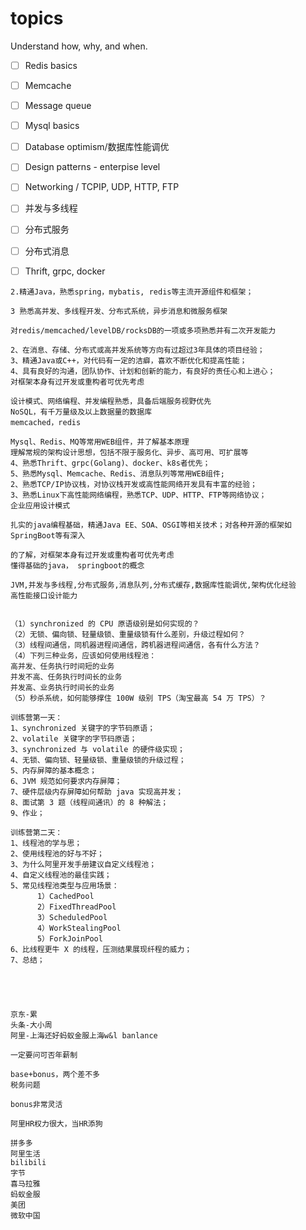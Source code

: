 # topics

Understand how, why, and when.

- [ ] Redis basics
- [ ] Memcache
- [ ] Message queue
- [ ] Mysql basics
- [ ] Database optimism/数据库性能调优
- [ ] Design patterns - enterpise level
- [ ] Networking / TCPIP, UDP, HTTP, FTP
- [ ] 并发与多线程
- [ ] 分布式服务
- [ ] 分布式消息
- [ ] Thrift, grpc, docker




```
2.精通Java，熟悉spring，mybatis, redis等主流开源组件和框架；

3 熟悉高并发、多线程开发、分布式系统，异步消息和微服务框架

对redis/memcached/levelDB/rocksDB的一项或多项熟悉并有二次开发能力

2、在消息、存储、分布式或高并发系统等方向有过超过3年具体的项目经验；
3、精通Java或C++，对代码有一定的洁癖，喜欢不断优化和提高性能；
4、具有良好的沟通，团队协作、计划和创新的能力，有良好的责任心和上进心；
对框架本身有过开发或重构者可优先考虑

设计模式、网络编程、并发编程熟悉，具备后端服务视野优先
NoSQL，有千万量级及以上数据量的数据库
memcached，redis

Mysql、Redis、MQ等常用WEB组件，并了解基本原理
理解常规的架构设计思想，包括不限于服务化、异步、高可用、可扩展等
4、熟悉Thrift、grpc(Golang)、docker、k8s者优先；
5、熟悉Mysql、Memcache、Redis、消息队列等常用WEB组件;
2、熟悉TCP/IP协议栈，对协议栈开发或高性能网络开发具有丰富的经验；
3、熟悉Linux下高性能网络编程，熟悉TCP、UDP、HTTP、FTP等网络协议；
企业应用设计模式

扎实的java编程基础，精通Java EE、SOA、OSGI等相关技术；对各种开源的框架如SpringBoot等有深入

的了解，对框架本身有过开发或重构者可优先考虑
懂得基础的java， springboot的概念

JVM,并发与多线程,分布式服务,消息队列,分布式缓存,数据库性能调优,架构优化经验
高性能接口设计能力


（1）synchronized 的 CPU 原语级别是如何实现的？
（2）无锁、偏向锁、轻量级锁、重量级锁有什么差别，升级过程如何？
（3）线程间通信，同机器进程间通信，跨机器进程间通信，各有什么方法？
（4）下列三种业务，应该如何使用线程池：
高并发、任务执行时间短的业务
并发不高、任务执行时间长的业务
并发高、业务执行时间长的业务
（5）秒杀系统，如何能够撑住 100W 级别 TPS（淘宝最高 54 万 TPS）？

训练营第一天：
1、synchronized 关键字的字节码原语；
2、volatile 关键字的字节码原语；
3、synchronized 与 volatile 的硬件级实现；
4、无锁、偏向锁、轻量级锁、重量级锁的升级过程；
5、内存屏障的基本概念；
6、JVM 规范如何要求内存屏障；
7、硬件层级内存屏障如何帮助 java 实现高并发；
8、面试第 3 题（线程间通讯）的 8 种解法；
9、作业；

训练营第二天：
1、线程池的学与思；
2、使用线程池的好与不好；
3、为什么阿里开发手册建议自定义线程池；
4、自定义线程池的最佳实践；
5、常见线程池类型与应用场景：
      1）CachedPool
      2）FixedThreadPool
      3）ScheduledPool
      4）WorkStealingPool
      5）ForkJoinPool
6、比线程更牛 X 的线程，压测结果展现纤程的威力；
7、总结；





京东-累
头条-大小周
阿里-上海还好蚂蚁金服上海w&l banlance

一定要问可否年薪制

base+bonus，两个差不多
税务问题

bonus非常灵活

阿里HR权力很大，当HR添狗
```

```
拼多多
阿里生活
bilibili
字节
喜马拉雅
蚂蚁金服
美团
微软中国
```
